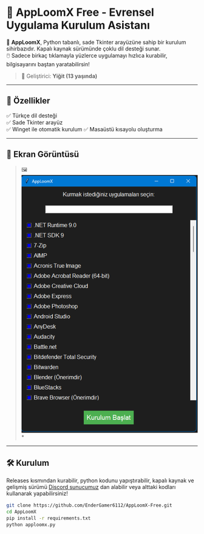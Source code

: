 # 🚀 AppLoomX Free - Evrensel Uygulama Kurulum Asistanı

🧠 **AppLoomX**, Python tabanlı, sade Tkinter arayüzüne sahip bir kurulum sihirbazıdır. Kapalı kaynak sürümünde çoklu dil desteği sunar.  
🖱️ Sadece birkaç tıklamayla yüzlerce uygulamayı hızlıca kurabilir, bilgisayarını baştan yaratabilirsin!
 

> 🧒 Geliştirici: **Yiğit (13 yaşında)**

---

## 🌟 Özellikler

✅ Türkçe dil desteği  
✅ Sade Tkinter arayüz  
✅ Winget ile otomatik kurulum
✅ Masaüstü kısayolu oluşturma

---

## 📸 Ekran Görüntüsü

> 🖼️ ![AppLoomX Görüntü](AppLoomX.png)*

---

## 🛠️ Kurulum
Releases kısmından kurabilir, python kodunu yapıştırabilir, kapalı kaynak ve gelişmiş sürümü [Discord sunucumuz](https://discord.gg/qA7trgxdVD) dan alabilir veya alttaki kodları kullanarak yapabilirsiniz!

```bash
git clone https://github.com/EnderGamer6112/AppLoomX-Free.git
cd AppLoomX
pip install -r requirements.txt
python apploomx.py
